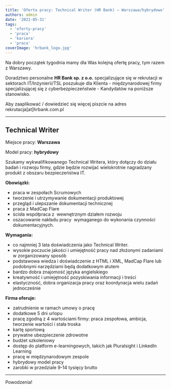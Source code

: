 ```yaml
---
title: 'Oferta pracy: Technical Writer (HR Bank) – Warszawa/hybrydowo'
authors: admin
date: '2021-05-31'
tags:
  - 'oferty-pracy'
  - 'praca'
  - 'kariera'
  - 'praca'
coverImage: 'hrbank_logo.jpg'
---
```


Na dobry początek tygodnia mamy dla Was kolejną ofertę pracy, tym razem z
Warszawy.

<!--truncate-->

Doradztwo personalne **HR Bank sp. z o.o.** specjalizujące się w rekrutacji w
sektorach IT/Inżynierii/TSL poszukuje dla Klienta - międzynarodowej firmy
specjalizującej się z cyberbezpieczeństwie - Kandydatów na poniższe stanowisko.

Aby zaaplikować / dowiedzieć się więcej piszcie na adres
rekrutacja\[at\]hrbank.com.pl

---

## **Technical Writer**

Miejsce pracy: **Warszawa**

Model pracy: **hybrydowy**

Szukamy wykwalifikowanego Technical Writera, który dołączy do działu badań i
rozwoju firmy, gdzie będzie rozwijać wielokrotnie nagradzany produkt z obszaru
bezpieczeństwa IT.

**Obowiązki:**

- praca w zespołach Scrumowych
- tworzenie i utrzymywanie dokumentacji produktowej
- przegląd i ulepszanie dokumentacji technicznej
- praca z MadCap Flare
- ścisła współpraca z  wewnętrznym działem rozwoju
- oszacowanie nakładu pracy  wymaganego do wykonania czynności dokumentacyjnych.

**Wymagania:**

- co najmniej 3 lata doświadczenia jako Technical Writer.
- wysokie poczucie jakości i umiejętność pracy nad złożonymi zadaniami w
  zorganizowany sposób
- podstawowa wiedza i doświadczenie z HTML i XML, MadCap Flare lub podobnymi
  narzędziami będą dodatkowym atutem
- bardzo dobra znajomość języka angielskiego
- kreatywność i umiejętność pozyskiwania informacji i treści
- elastyczność, dobra organizacja pracy oraz koordynacja wielu zadań
  jednocześnie

**Firma oferuje:**

- zatrudnienie w ramach umowy o pracę
- dodatkowe 5 dni urlopu
- pracę zgodną z 4 wartościami firmy: praca zespołowa, ambicja, tworzenie
  wartości i stała troska
- kartę sportową
- prywatne ubezpieczenie zdrowotne
- budżet szkoleniowy
- dostęp do platform e-learningowych, takich jak Pluralsight i LinkedIn Learning
- pracę w międzynarodowym zespole
- hybrydowy model pracy
- zarobki w przedziale 9-14 tysięcy brutto

---

Powodzenia!
